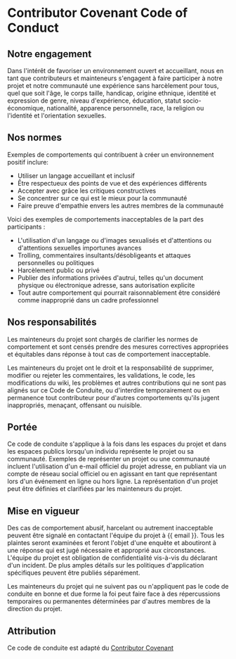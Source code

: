 # Contributor Covenant Code of Conduct

## Notre engagement

Dans l'intérêt de favoriser un environnement ouvert et accueillant, nous en tant que
contributeurs et mainteneurs s'engagent à faire participer à notre projet et
notre communauté une expérience sans harcèlement pour tous, quel que soit l'âge, le corps
taille, handicap, origine ethnique, identité et expression de genre, niveau d'expérience,
éducation, statut socio-économique, nationalité, apparence personnelle, race,
la religion ou l'identité et l'orientation sexuelles.

## Nos normes

Exemples de comportements qui contribuent à créer un environnement positif
inclure:

* Utiliser un langage accueillant et inclusif
* Être respectueux des points de vue et des expériences différents
* Accepter avec grâce les critiques constructives
* Se concentrer sur ce qui est le mieux pour la communauté
* Faire preuve d'empathie envers les autres membres de la communauté

Voici des exemples de comportements inacceptables de la part des participants :

* L'utilisation d'un langage ou d'images sexualisés et d'attentions ou d'attentions sexuelles importunes
  avances
* Trolling, commentaires insultants/désobligeants et attaques personnelles ou politiques
* Harcèlement public ou privé
* Publier des informations privées d'autrui, telles qu'un document physique ou électronique
  adresse, sans autorisation explicite
* Tout autre comportement qui pourrait raisonnablement être considéré comme inapproprié dans un
  cadre professionnel

## Nos responsabilités

Les mainteneurs du projet sont chargés de clarifier les normes de
comportement et sont censés prendre des mesures correctives appropriées et équitables dans
réponse à tout cas de comportement inacceptable.

Les mainteneurs du projet ont le droit et la responsabilité de supprimer, modifier ou
rejeter les commentaires, les validations, le code, les modifications du wiki, les problèmes et autres contributions
qui ne sont pas alignés sur ce Code de Conduite, ou d'interdire temporairement ou
en permanence tout contributeur pour d'autres comportements qu'ils jugent inappropriés,
menaçant, offensant ou nuisible.

## Portée

Ce code de conduite s'applique à la fois dans les espaces du projet et dans les espaces publics
lorsqu'un individu représente le projet ou sa communauté. Exemples de
représenter un projet ou une communauté incluent l'utilisation d'un e-mail officiel du projet
adresse, en publiant via un compte de réseau social officiel ou en agissant en tant que
représentant lors d'un événement en ligne ou hors ligne. La représentation d'un projet peut être
définies et clarifiées par les mainteneurs du projet.

## Mise en vigueur

Des cas de comportement abusif, harcelant ou autrement inacceptable peuvent être
signalé en contactant l'équipe du projet à {{ email }}. Tous
les plaintes seront examinées et feront l'objet d'une enquête et aboutiront à une réponse qui
est jugé nécessaire et approprié aux circonstances. L'équipe du projet est
obligation de confidentialité vis-à-vis du déclarant d'un incident.
De plus amples détails sur les politiques d'application spécifiques peuvent être publiés séparément.

Les mainteneurs du projet qui ne suivent pas ou n'appliquent pas le code de conduite en bonne et due forme
la foi peut faire face à des répercussions temporaires ou permanentes déterminées par d'autres
membres de la direction du projet.

## Attribution

Ce code de conduite est adapté du [Contributor Covenant][homepage]

[homepage]: jphayek1@gmail.com
